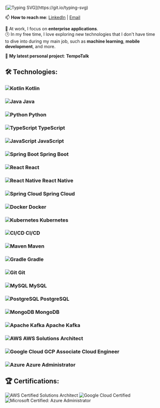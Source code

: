 [![Typing SVG](https://readme-typing-svg.herokuapp.com?font=Fira+Code&letterSpacing=0.1rem&duration=2500&pause=500&color=0ACD0B&width=600&lines=Hi%2C+I'm+Vladimir!;Thanks+for+visiting+my+profile!)](https://git.io/typing-svg)

📫 **How to reach me**: [LinkedIn](https://www.linkedin.com/in/v-perfilev/) | [Email](mailto:persoff68@gmail.com)

💼 At work, I focus on **enterprise applications**.  
🕒 In my free time, I love exploring new technologies that I don't have time to dive into during my main job, such as **machine learning**, **mobile development**, and more.

🚀 **My latest personal project**: **TempoTalk**

## 🛠️ Technologies:

### ![Kotlin](https://img.shields.io/badge/Kotlin-1.9.0-blue) **Kotlin**
### ![Java](https://img.shields.io/badge/Java-21-orange) **Java**
### ![Python](https://img.shields.io/badge/Python-3.11-blue) **Python**
### ![TypeScript](https://img.shields.io/badge/TypeScript-5.0-blue) **TypeScript**
### ![JavaScript](https://img.shields.io/badge/JavaScript-ES2022-yellow) **JavaScript**

### ![Spring Boot](https://img.shields.io/badge/Spring%20Boot-3.0.0-green) **Spring Boot**
### ![React](https://img.shields.io/badge/React-18-blue) **React**
### ![React Native](https://img.shields.io/badge/React%20Native-0.72-blue) **React Native**
### ![Spring Cloud](https://img.shields.io/badge/Spring%20Cloud-2022.0.0-green) **Spring Cloud**

### ![Docker](https://img.shields.io/badge/Docker-24.0-blue) **Docker**
### ![Kubernetes](https://img.shields.io/badge/Kubernetes-1.25-blue) **Kubernetes**
### ![CI/CD](https://img.shields.io/badge/CI%2FCD-GitHub_Actions-blue) **CI/CD**
### ![Maven](https://img.shields.io/badge/Maven-3.9.0-blue) **Maven**
### ![Gradle](https://img.shields.io/badge/Gradle-8.0-blue) **Gradle**
### ![Git](https://img.shields.io/badge/Git-2.40-blue) **Git**

### ![MySQL](https://img.shields.io/badge/MySQL-8.0.33-blue) **MySQL**
### ![PostgreSQL](https://img.shields.io/badge/PostgreSQL-15-blue) **PostgreSQL**
### ![MongoDB](https://img.shields.io/badge/MongoDB-6.0-green) **MongoDB**
### ![Apache Kafka](https://img.shields.io/badge/Apache%20Kafka-3.0.0-red) **Apache Kafka**

### ![AWS](https://img.shields.io/badge/AWS-Solutions_Architect-5.0-blue) **AWS Solutions Architect**
### ![Google Cloud](https://img.shields.io/badge/GCP-Associate_Cloud_Engineer-2023-blue) **GCP Associate Cloud Engineer**
### ![Azure](https://img.shields.io/badge/Azure-Administrator-0078D4) **Azure Administrator**

## 🏆 Certifications:

![AWS Certified Solutions Architect](https://img.shields.io/badge/AWS-Solutions_Architect-blue)
![Google Cloud Certified](https://img.shields.io/badge/GCP-Associate_Cloud_Engineer-blue)
![Microsoft Certified: Azure Administrator](https://img.shields.io/badge/Azure-Administrator-0078D4)

<!-- 

## Hi there 👋

**v-perfilev/v-perfilev** is a ✨ _special_ ✨ repository because its `README.md` (this file) appears on your GitHub profile.

Here are some ideas to get you started:

- 🔭 I’m currently working on ...
- 🌱 I’m currently learning ...
- 👯 I’m looking to collaborate on ...
- 🤔 I’m looking for help with ...
- 💬 Ask me about ...
- 📫 How to reach me: ...
- 😄 Pronouns: ...
- ⚡ Fun fact: ...
-->
